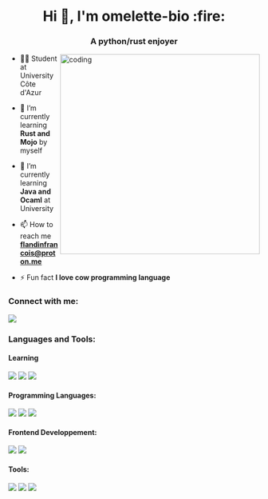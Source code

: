 <h1 align="center">Hi 👋, I'm omelette-bio :fire:</h1>
<h3 align="center">A python/rust enjoyer</h3>
<img align="right" alt="coding" width="400" border-radius="0.375rem" src="https://media.giphy.com/media/v1.Y2lkPTc5MGI3NjExYjdmcDU5dGNnZW01d2E3ZjUwbXhmOWR1eHk3ODlwN2U4c3ZyanhmYSZlcD12MV9pbnRlcm5hbF9naWZfYnlfaWQmY3Q9Zw/ZVik7pBtu9dNS/giphy.gif">

- 🧑‍🎓 Student at University Côte d'Azur

- 🌱 I’m currently learning **Rust and Mojo** by myself

- 🌱 I’m currently learning **Java and Ocaml** at University

- 📫 How to reach me **flandinfrancois@proton.me**
  
- ⚡ Fun fact **I love cow programming language**

<h3 align="left">Connect with me:</h3>
<p align="left">
<a href="https://discordapp.com/users/381898390662807565" target="blank"><img align="center" src="https://img.shields.io/badge/discord-%235865F2?style=for-the-badge&logo=discord&logoColor=white"></a>
</p>

<h3 align="left">Languages and Tools:</h3>

<h4 align="left">Learning</h4>
<p align="left">
<img src="https://img.shields.io/badge/rust-000000?style=for-the-badge&logo=rust&logoColor=white">
<img src="https://img.shields.io/badge/openjdk-%23437291?style=for-the-badge&logo=openjdk&logoColor=white">
<img src="https://img.shields.io/badge/ocaml-%23EC6813?style=for-the-badge&logo=ocaml&logoColor=white">
</p>

<h4 align="left">Programming Languages:</h4>
<p align="left"> 
<img src="https://img.shields.io/badge/python-3776AB?style=for-the-badge&logo=python&logoColor=white"/>
<img src="https://img.shields.io/badge/C-A8B9CC?style=for-the-badge&logo=c&logoColor=white"/>
<img src="https://img.shields.io/badge/JavaScript-F7DF1E?style=for-the-badge&logo=javascript&logoColor=white">
</p>

<h4 align="left">Frontend Developpement:</h4>
<p align="left">
<img src="https://img.shields.io/badge/html5-%23E34F26?style=for-the-badge&logo=html5&logoColor=white">
<img src="https://img.shields.io/badge/css3-%231572B6?style=for-the-badge&logo=css3&logoColor=white">
</p>

<h4 align="left">Tools:</h4>
<p align="left">
<img src="https://img.shields.io/badge/ubuntu-%23E95420?style=for-the-badge&logo=ubuntu&logoColor=white">
<img src="https://img.shields.io/badge/windows-%230078D4?style=for-the-badge&logo=windows&logoColor=white">
<img src="https://img.shields.io/badge/VSCode-%23007ACC?style=for-the-badge&logo=visualstudiocode&logoColor=white">
</p>

